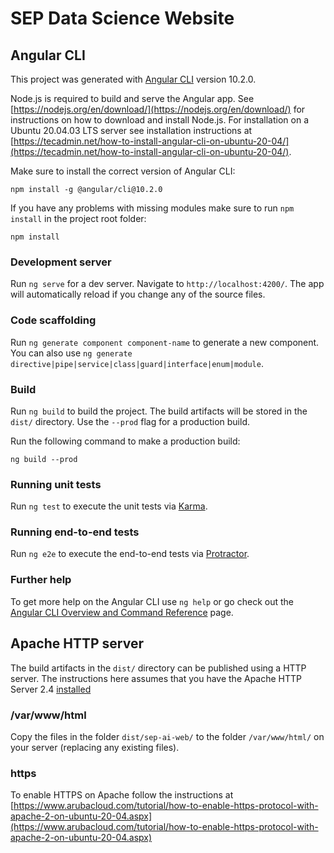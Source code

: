# SEP Data Science Website

## Angular CLI

This project was generated with [Angular CLI](https://github.com/angular/angular-cli) version 10.2.0.

Node.js is required to build and serve the Angular app. See [https://nodejs.org/en/download/](https://nodejs.org/en/download/) for instructions on how to download and install Node.js. For installation on a Ubuntu 20.04.03 LTS server see installation instructions at [https://tecadmin.net/how-to-install-angular-cli-on-ubuntu-20-04/](https://tecadmin.net/how-to-install-angular-cli-on-ubuntu-20-04/).

Make sure to install the correct version of Angular CLI:
```
npm install -g @angular/cli@10.2.0 
```

If you have any problems with missing modules make sure to run `npm install` in the project root folder:
```
npm install
```

### Development server

Run `ng serve` for a dev server. Navigate to `http://localhost:4200/`. The app will automatically reload if you change any of the source files.

### Code scaffolding

Run `ng generate component component-name` to generate a new component. You can also use `ng generate directive|pipe|service|class|guard|interface|enum|module`.

### Build

Run `ng build` to build the project. The build artifacts will be stored in the `dist/` directory. Use the `--prod` flag for a production build.

Run the following command to make a production build:
```
ng build --prod
```

### Running unit tests

Run `ng test` to execute the unit tests via [Karma](https://karma-runner.github.io).

### Running end-to-end tests

Run `ng e2e` to execute the end-to-end tests via [Protractor](http://www.protractortest.org/).

### Further help

To get more help on the Angular CLI use `ng help` or go check out the [Angular CLI Overview and Command Reference](https://angular.io/cli) page.

## Apache HTTP server

The build artifacts in the `dist/` directory can be published using a HTTP server. The instructions here assumes that you have the Apache HTTP Server 2.4 [installed](https://httpd.apache.org/docs/2.4/install.html)

### /var/www/html

Copy the files in the folder `dist/sep-ai-web/` to the folder `/var/www/html/` on your server (replacing any existing files).

### https

To enable HTTPS on Apache follow the instructions at [https://www.arubacloud.com/tutorial/how-to-enable-https-protocol-with-apache-2-on-ubuntu-20-04.aspx](https://www.arubacloud.com/tutorial/how-to-enable-https-protocol-with-apache-2-on-ubuntu-20-04.aspx)
